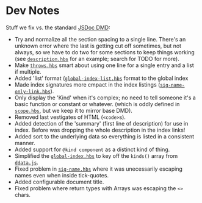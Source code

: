 # Dev Notes

Stuff we fix vs. the standard [JSDoc DMD](https://github.com/jsdoc2md/dmd):
- Try and normalize all the section spacing to a single line. There's an unknown error where the last is getting cut off sometimes, but not always, so we have to do two for some sections to keep things working (see [`description.hbs`](./partial/all-docs/docs/body/description.hbs) for an example; search for TODO for more).
- Make [`throws.hbs`](./partial/all-docs/docs/body/throws.hbs) smart about using one line for a single entry and a list if multiple.
- Added 'list' format ([`global-index-list.hbs`](./partial/main-index/global-index/global-index-list.hbs) format to the global index
- Made index signatures more cmpact in the index listings ([`sig-name-only-link.hbs`](./partial/shared/signature/sig-name-only-link.hbs)).
- Only display the 'Kind' when it's complex; no need to tell someone it's a basic function or constant or whatever. (which is oddly defined in [`scope.hbs`](./partial/all-docs/docs/body/scope.hbs), but we keep it to mirror base DMD).
- Removed last vestigates of HTML (`<code>`s).
- Added detection of the 'summary' (first line of description) for use in index. Before was dropping the whole description in the index links!
- Added sort to the underlying data so everything is listed in a consistent manner.
- Added support for `@kind component` as a distinct kind of thing.
- Simplified the [`global-index.hbs`](./partial/main-index/global-index/global-index.hbs) to key off the `kinds()` array from [`ddata.js`](./helpers/ddata.js).
- Fixed problem in [`sig-name.hbs`](./partial/shared/signature/sig-name.hbs) where it was unecessarily escaping names even when inside tick-quotes.
- Added configurable document title.
- Fixed problem where return types with Arrays was escaping the `<>` chars.